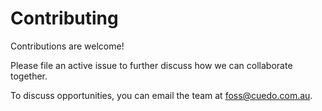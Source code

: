 # Contributing

Contributions are welcome!

Please file an active issue to further discuss how we can collaborate together.

To discuss opportunities, you can email the team at [foss@cuedo.com.au](mailto:foss@cuedo.com.au).
